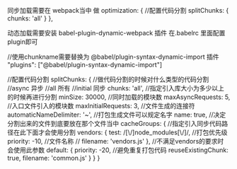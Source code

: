 

同步加载需要在 webpack当中 做
optimization: {
        //配置代码分割
        splitChunks: {
            chunks: 'all'
        }
    },




动态加载需要安装 babel-plugin-dynamic-webpack 插件
在.babelrc 里面配置plugin即可

//使用chunkname需要替换为  @babel/plugin-syntax-dynamic-import 插件
"plugins": ["@babel/plugin-syntax-dynamic-import"]


//配置代码分割
        splitChunks: {
            //做代码分割的时候对什么类型的代码分割
            //async 异步
            //all 所有
            //initial 同步
            chunks: 'all',
            //指定引入库大小为多少以上的时候再进行分割
            minSize: 30000,
            //同时加载的模块数
            maxAsyncRequests: 5,
            //入口文件引入的模块数
            maxInitialRequests: 3,
            //文件生成的连接符
            automaticNameDelimiter: '~',
            //打包生成文件可以规定名字
            name: true,
            //决定分割出来的文件到底要放在那个文件当中
            cacheGroups: {
                //指定引入同步代码路径在此下面才会使用分割
                vendors: {
                    test: /[\\/]node_modules[\\/]/,
                    //打包优先级
                    priority: -10,
                    //文件名称
                    // filename: 'vendors.js'
                },
                //不满足vendors的要求时 会使用此参数
                default: {
                    priority: -20,
                    //避免重复打包代码
                    reuseExistingChunk: true,
                    filename: 'common.js'
                }
            }
        }